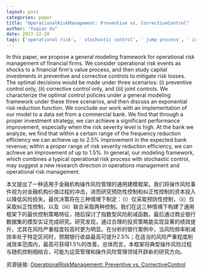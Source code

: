 ```yaml
---
layout: post
categories: paper
title: "OperationalRiskManagement: Preventive vs. CorrectiveControl"
author: "Yuqian Xu"
date: 2017-12-20
tags: ['operational risk', ' stochastic control', ' jump process', ' investment']
---
```


In this paper, we propose a general modeling framework for operational risk management of financial firms. We consider operational risk events as shocks to a financial firm's value process, and then study capital investments in preventive and corrective controls to mitigate risk losses. The optimal decisions would be made under three scenarios: (i) preventive control only, (ii) corrective control only, and (iii) joint controls. We characterize the optimal control policies under a general modeling framework under these three scenarios, and then discuss an exponential risk reduction function. We conclude our work with an implementation of our model to a data set from a commercial bank. We find that through a proper investment strategy, we can achieve a significant performance improvement, especially when the risk severity level is high. At the bank we analyze, we find that within a certain range of the frequency reduction efficiency we can achieve up to 2.5% improvement in the expected bank revenue; within a proper range of risk severity reduction efficiency, we can achieve an improvement of up to 1.5%. In general, our modeling framework, which combines a typical operational risk process with stochastic control, may suggest a new research direction in operations management and operational risk management.

本文提出了一种适用于金融机构操作风险管理的通用建模框架。我们将操作风险事件视为对金融机构价值过程的冲击，进而研究预防性控制和纠正性控制的资本投入以降低风险损失。最优决策将在三种情境下制定：（i）仅采取预防性控制，（ii）仅采取纠正性控制，以及（iii）联合采取两种控制。我们在这三种情境下构建了通用框架下的最优控制策略特征，随后探讨了指数型风险削减函数。最后通过商业银行数据集的模型实证完成研究。研究发现，通过合理的投资策略能实现显著的绩效提升，尤其在风险严重程度较高时更为明显。在分析的银行案例中，当风险频率削减效率处于特定区间时，预期银行收益最高可提升2.5%；在适当的风险严重程度削减效率范围内，最高可获得1.5%的改善。总体而言，本框架将典型操作风险过程与随机控制相结合，可能为运营管理和操作风险管理领域开辟新的研究方向。

资源链接: [OperationalRiskManagement: Preventive vs. CorrectiveControl](https://papers.ssrn.com/sol3/papers.cfm?abstract_id=3088729)
